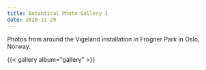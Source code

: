 ```yaml
---
title: Botantical Photo Gallery 1
date: 2020-11-29
---
```

Photos from around the Vigeland installation in Frogner Park in Oslo, Norway.

{{< gallery album="gallery" >}}
